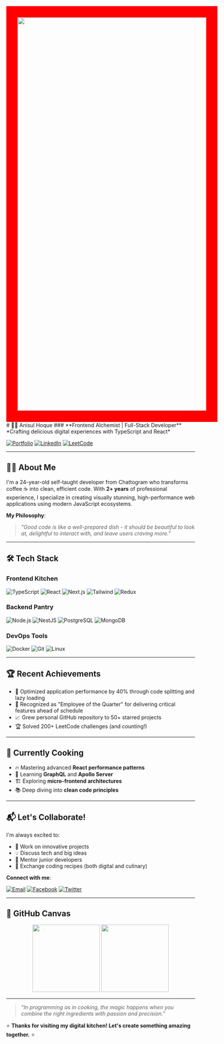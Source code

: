 <img align="center" width="1050" style="border: 30px solid red;" src="https://i.pinimg.com/originals/ca/26/2e/ca262e0354eea311c41134c3e4bc3bc2.gif">
# 👨‍🍳 Anisul Hoque 
### **Frontend Alchemist | Full-Stack Developer**  
*Crafting delicious digital experiences with TypeScript and React*

[![Portfolio](https://img.shields.io/badge/🚀-Portfolio-FF4088?style=for-the-badge)](https://yourportfolio.com)
[![LinkedIn](https://img.shields.io/badge/LinkedIn-0A66C2?style=for-the-badge&logo=linkedin&logoColor=white)](https://www.linkedin.com/in/anisul-hoque/)
[![LeetCode](https://img.shields.io/badge/LeetCode-FFA116?style=for-the-badge&logo=leetcode&logoColor=black)](https://leetcode.com/u/anisulhoque587/)

---

## 🧑‍💻 **About Me**  
I'm a 24-year-old self-taught developer from Chattogram who transforms coffee ☕ into clean, efficient code. With **2+ years** of professional experience, I specialize in creating visually stunning, high-performance web applications using modern JavaScript ecosystems.

**My Philosophy**:  
> *"Good code is like a well-prepared dish - it should be beautiful to look at, delightful to interact with, and leave users craving more."*

---

## 🛠️ **Tech Stack**  

### **Frontend Kitchen**  
![TypeScript](https://img.shields.io/badge/TypeScript-3178C6?style=for-the-badge&logo=typescript&logoColor=white)
![React](https://img.shields.io/badge/React-61DAFB?style=for-the-badge&logo=react&logoColor=black)
![Next.js](https://img.shields.io/badge/Next.js-000000?style=for-the-badge&logo=next.js&logoColor=white)
![Tailwind](https://img.shields.io/badge/Tailwind_CSS-38B2AC?style=for-the-badge&logo=tailwind-css&logoColor=white)
![Redux](https://img.shields.io/badge/Redux-764ABC?style=for-the-badge&logo=redux&logoColor=white)

### **Backend Pantry**  
![Node.js](https://img.shields.io/badge/Node.js-339933?style=for-the-badge&logo=node.js&logoColor=white)
![NestJS](https://img.shields.io/badge/NestJS-E0234E?style=for-the-badge&logo=nestjs&logoColor=white)
![PostgreSQL](https://img.shields.io/badge/PostgreSQL-4169E1?style=for-the-badge&logo=postgresql&logoColor=white)
![MongoDB](https://img.shields.io/badge/MongoDB-47A248?style=for-the-badge&logo=mongodb&logoColor=white)

### **DevOps Tools**  
![Docker](https://img.shields.io/badge/Docker-2496ED?style=for-the-badge&logo=docker&logoColor=white)
![Git](https://img.shields.io/badge/Git-F05032?style=for-the-badge&logo=git&logoColor=white)
![Linux](https://img.shields.io/badge/Linux-FCC624?style=for-the-badge&logo=linux&logoColor=black)

---

## 🏆 **Recent Achievements**  

- 🚀 Optimized application performance by 40% through code splitting and lazy loading
- 🏅 Recognized as "Employee of the Quarter" for delivering critical features ahead of schedule
- 📈 Grew personal GitHub repository to 50+ starred projects
- 🏆 Solved 200+ LeetCode challenges (and counting!)

---

## 🌱 **Currently Cooking**  

- 🔥 Mastering advanced **React performance patterns**
- 🧠 Learning **GraphQL** and **Apollo Server**
- 🏗️ Exploring **micro-frontend architectures**
- 📚 Deep diving into **clean code principles**

---

## 📬 **Let's Collaborate!**  

I'm always excited to:  
- 🤝 Work on innovative projects  
- 💡 Discuss tech and big ideas  
- 🎯 Mentor junior developers  
- 🍳 Exchange coding recipes (both digital and culinary)  

**Connect with me**:  

[![Email](https://img.shields.io/badge/Gmail-D14836?style=for-the-badge&logo=gmail&logoColor=white)](mailto:anisulhoque587@gmail.com)
[![Facebook](https://img.shields.io/badge/Facebook-1877F2?style=for-the-badge&logo=facebook&logoColor=white)](https://www.facebook.com/anis.ahad.58/)
[![Twitter](https://img.shields.io/badge/Twitter-1DA1F2?style=for-the-badge&logo=twitter&logoColor=white)](https://twitter.com/yourhandle)

---

## 🎨 **GitHub Canvas**  

<div align="center">
  <img height="180em" src="https://github-readme-stats.vercel.app/api?username=anisulhoque&show_icons=true&theme=radical&count_private=true" />
  <img height="180em" src="https://github-readme-stats.vercel.app/api/top-langs/?username=anisulhoque&layout=compact&theme=radical" />
</div>

---

> *"In programming as in cooking, the magic happens when you combine the right ingredients with passion and precision."*  

⭐ **Thanks for visiting my digital kitchen! Let's create something amazing together.** ⭐
